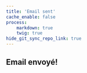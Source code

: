 ```yaml
---
title: 'Email sent'
cache_enable: false
process:
    markdown: true
    twig: true
hide_git_sync_repo_link: true
---
```


## Email envoyé!